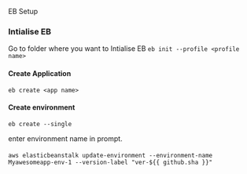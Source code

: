 EB Setup

### Intialise EB

Go to folder where you want to Intialise EB
`eb init --profile <profile name>`

#### Create Application
`eb create <app name>`

#### Create environment
`eb create --single`

enter environment name in prompt.


####
`aws elasticbeanstalk update-environment --environment-name Myawesomeapp-env-1 --version-label "ver-${{ github.sha }}"`
